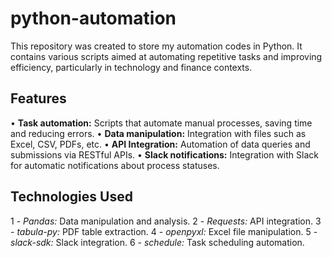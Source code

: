 # python-automation
This repository was created to store my automation codes in Python. It contains various scripts aimed at automating repetitive tasks and improving efficiency, particularly in technology and finance contexts.

## Features
• **Task automation:** Scripts that automate manual processes, saving time and reducing errors.
• **Data manipulation:** Integration with files such as Excel, CSV, PDFs, etc.
• **API Integration:** Automation of data queries and submissions via RESTful APIs.
• **Slack notifications:** Integration with Slack for automatic notifications about process statuses.

## Technologies Used

1 - _Pandas:_ Data manipulation and analysis.
2 - _Requests:_ API integration.
3 - _tabula-py:_ PDF table extraction.
4 - _openpyxl:_ Excel file manipulation.
5 - _slack-sdk:_ Slack integration.
6 - _schedule:_ Task scheduling automation.
